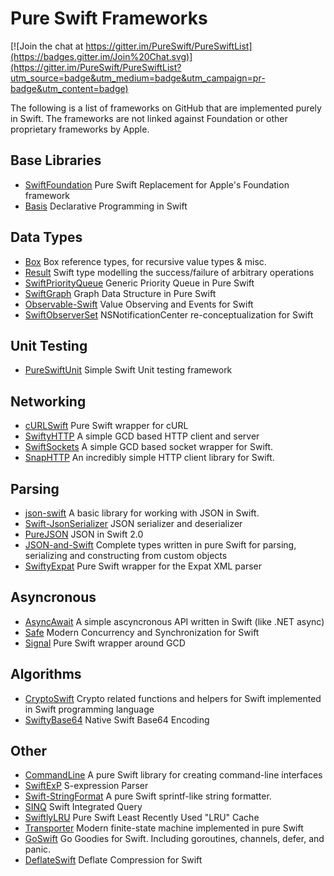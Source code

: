 # Pure Swift Frameworks

[![Join the chat at https://gitter.im/PureSwift/PureSwiftList](https://badges.gitter.im/Join%20Chat.svg)](https://gitter.im/PureSwift/PureSwiftList?utm_source=badge&utm_medium=badge&utm_campaign=pr-badge&utm_content=badge)

The following is a list of frameworks on GitHub that are implemented purely in Swift. The frameworks are not linked against Foundation or other proprietary frameworks by Apple.

## Base Libraries
- [SwiftFoundation](https://github.com/PureSwift/SwiftFoundation) Pure Swift Replacement for Apple's Foundation framework
- [Basis](https://github.com/typelift/Basis) Declarative Programming in Swift

## Data Types
- [Box](https://github.com/robrix/Box) Box reference types, for recursive value types & misc.
- [Result](https://github.com/antitypical/Result) Swift type modelling the success/failure of arbitrary operations
- [SwiftPriorityQueue](https://github.com/davecom/SwiftPriorityQueue) Generic Priority Queue in Pure Swift
- [SwiftGraph](https://github.com/davecom/SwiftGraph) Graph Data Structure in Pure Swift
- [Observable-Swift](https://github.com/slazyk/Observable-Swift) Value Observing and Events for Swift
- [SwiftObserverSet](https://github.com/mikeash/SwiftObserverSet) NSNotificationCenter re-conceptualization for Swift

## Unit Testing
- [PureSwiftUnit](https://github.com/demmys/PureSwiftUnit) Simple Swift Unit testing framework

## Networking
- [cURLSwift](https://github.com/PureSwift/cURLSwift) Pure Swift wrapper for cURL
- [SwiftyHTTP](https://github.com/AlwaysRightInstitute/SwiftyHTTP) A simple GCD based HTTP client and server
- [SwiftSockets](https://github.com/AlwaysRightInstitute/SwiftSockets) A simple GCD based socket wrapper for Swift.
- [SnapHTTP](https://github.com/tidwall/SnapHTTP) An incredibly simple HTTP client library for Swift.

## Parsing
- [json-swift](https://github.com/owensd/json-swift) A basic library for working with JSON in Swift.
- [Swift-JsonSerializer](https://github.com/gfx/Swift-JsonSerializer) JSON serializer and deserializer
- [PureJSON](https://github.com/awesome404/PureJSON) JSON in Swift 2.0
- [JSON-and-Swift](https://github.com/einfachmensch/JSON-and-Swift) Complete types written in pure Swift for parsing, serializing and constructing from custom objects
- [SwiftyExpat](https://github.com/AlwaysRightInstitute/SwiftyExpat) Pure Swift wrapper for the Expat XML parser

## Asyncronous
- [AsyncAwait](https://github.com/awesome404/AsyncAwait) A simple ascyncronous API written in Swift (like .NET async)
- [Safe](https://github.com/tidwall/Safe) Modern Concurrency and Synchronization for Swift
- [Signal](https://github.com/blinker13/Signal) Pure Swift wrapper around GCD

## Algorithms
- [CryptoSwift](https://github.com/krzyzanowskim/CryptoSwift) Crypto related functions and helpers for Swift implemented in Swift programming language
- [SwiftyBase64](https://github.com/drichardson/SwiftyBase64) Native Swift Base64 Encoding

## Other
- [CommandLine](https://github.com/jatoben/CommandLine) A pure Swift library for creating command-line interfaces
- [SwiftExP](https://github.com/mrackwitz/SwiftExP) S-expression Parser
- [Swift-StringFormat](https://github.com/gfx/Swift-StringFormat) A pure Swift sprintf-like string formatter.
- [SINQ](https://github.com/slazyk/SINQ) Swift Integrated Query
- [SwiftlyLRU](https://github.com/justinmfischer/SwiftlyLRU) Pure Swift Least Recently Used "LRU" Cache
- [Transporter](https://github.com/DenHeadless/Transporter) Modern finite-state machine implemented in pure Swift
- [GoSwift](https://github.com/tidwall/GoSwift) Go Goodies for Swift. Including goroutines, channels, defer, and panic.
- [DeflateSwift](https://github.com/tidwall/DeflateSwift) Deflate Compression for Swift
